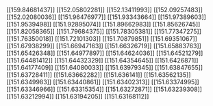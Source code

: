 [[159.84681437]]
[[152.05802281]]
[[152.13411993]]
[[152.09257483]]
[[152.02080036]]
[[151.96476977]]
[[151.93343664]]
[[151.97389603]]
[[151.9539498]]
[[151.92895074]]
[[151.89662983]]
[[151.85626745]]
[[151.82058365]]
[[151.79684375]]
[[151.78305381]]
[[151.77347275]]
[[151.76350018]]
[[151.72101303]]
[[151.70879851]]
[[151.69351067]]
[[151.67938299]]
[[151.66947163]]
[[151.66326719]]
[[151.65883763]]
[[151.65426348]]
[[151.64977897]]
[[151.64624036]]
[[151.64521279]]
[[151.64481412]]
[[151.64432329]]
[[151.64354645]]
[[151.6426871]]
[[151.64177409]]
[[151.64080033]]
[[151.63979345]]
[[151.63847655]]
[[151.63728411]]
[[151.63662282]]
[[151.636141]]
[[151.63562135]]
[[151.6349983]]
[[151.63440861]]
[[151.63402313]]
[[151.63374995]]
[[151.63346966]]
[[151.63315354]]
[[151.63272871]]
[[151.63239308]]
[[151.63212994]]
[[151.63194205]]
[[151.63168112]]